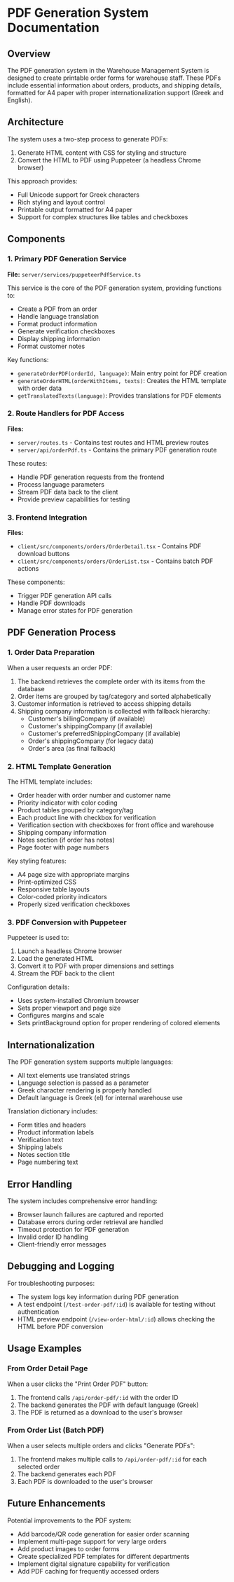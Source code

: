 # PDF Generation System Documentation

## Overview

The PDF generation system in the Warehouse Management System is designed to create printable order forms for warehouse staff. These PDFs include essential information about orders, products, and shipping details, formatted for A4 paper with proper internationalization support (Greek and English). 

## Architecture

The system uses a two-step process to generate PDFs:
1. Generate HTML content with CSS for styling and structure
2. Convert the HTML to PDF using Puppeteer (a headless Chrome browser)

This approach provides:
- Full Unicode support for Greek characters
- Rich styling and layout control
- Printable output formatted for A4 paper
- Support for complex structures like tables and checkboxes

## Components

### 1. Primary PDF Generation Service

**File:** `server/services/puppeteerPdfService.ts`

This service is the core of the PDF generation system, providing functions to:
- Create a PDF from an order
- Handle language translation
- Format product information
- Generate verification checkboxes
- Display shipping information
- Format customer notes

Key functions:
- `generateOrderPDF(orderId, language)`: Main entry point for PDF creation
- `generateOrderHTML(orderWithItems, texts)`: Creates the HTML template with order data
- `getTranslatedTexts(language)`: Provides translations for PDF elements

### 2. Route Handlers for PDF Access

**Files:**
- `server/routes.ts` - Contains test routes and HTML preview routes
- `server/api/orderPdf.ts` - Contains the primary PDF generation route

These routes:
- Handle PDF generation requests from the frontend
- Process language parameters
- Stream PDF data back to the client
- Provide preview capabilities for testing

### 3. Frontend Integration

**Files:**
- `client/src/components/orders/OrderDetail.tsx` - Contains PDF download buttons
- `client/src/components/orders/OrderList.tsx` - Contains batch PDF actions

These components:
- Trigger PDF generation API calls
- Handle PDF downloads
- Manage error states for PDF generation

## PDF Generation Process

### 1. Order Data Preparation

When a user requests an order PDF:
1. The backend retrieves the complete order with its items from the database
2. Order items are grouped by tag/category and sorted alphabetically
3. Customer information is retrieved to access shipping details
4. Shipping company information is collected with fallback hierarchy:
   - Customer's billingCompany (if available)
   - Customer's shippingCompany (if available)
   - Customer's preferredShippingCompany (if available)
   - Order's shippingCompany (for legacy data)
   - Order's area (as final fallback)

### 2. HTML Template Generation

The HTML template includes:
- Order header with order number and customer name
- Priority indicator with color coding
- Product tables grouped by category/tag
- Each product line with checkbox for verification
- Verification section with checkboxes for front office and warehouse
- Shipping company information
- Notes section (if order has notes)
- Page footer with page numbers

Key styling features:
- A4 page size with appropriate margins
- Print-optimized CSS
- Responsive table layouts
- Color-coded priority indicators
- Properly sized verification checkboxes

### 3. PDF Conversion with Puppeteer

Puppeteer is used to:
1. Launch a headless Chrome browser
2. Load the generated HTML
3. Convert it to PDF with proper dimensions and settings
4. Stream the PDF back to the client

Configuration details:
- Uses system-installed Chromium browser
- Sets proper viewport and page size
- Configures margins and scale
- Sets printBackground option for proper rendering of colored elements

## Internationalization

The PDF generation system supports multiple languages:
- All text elements use translated strings
- Language selection is passed as a parameter
- Greek character rendering is properly handled
- Default language is Greek (el) for internal warehouse use

Translation dictionary includes:
- Form titles and headers
- Product information labels
- Verification text
- Shipping labels
- Notes section title
- Page numbering text

## Error Handling

The system includes comprehensive error handling:
- Browser launch failures are captured and reported
- Database errors during order retrieval are handled
- Timeout protection for PDF generation
- Invalid order ID handling
- Client-friendly error messages

## Debugging and Logging

For troubleshooting purposes:
- The system logs key information during PDF generation
- A test endpoint (`/test-order-pdf/:id`) is available for testing without authentication
- HTML preview endpoint (`/view-order-html/:id`) allows checking the HTML before PDF conversion

## Usage Examples

### From Order Detail Page

When a user clicks the "Print Order PDF" button:
1. The frontend calls `/api/order-pdf/:id` with the order ID
2. The backend generates the PDF with default language (Greek)
3. The PDF is returned as a download to the user's browser

### From Order List (Batch PDF)

When a user selects multiple orders and clicks "Generate PDFs":
1. The frontend makes multiple calls to `/api/order-pdf/:id` for each selected order
2. The backend generates each PDF
3. Each PDF is downloaded to the user's browser

## Future Enhancements

Potential improvements to the PDF system:
- Add barcode/QR code generation for easier order scanning
- Implement multi-page support for very large orders
- Add product images to order forms
- Create specialized PDF templates for different departments
- Implement digital signature capability for verification
- Add PDF caching for frequently accessed orders